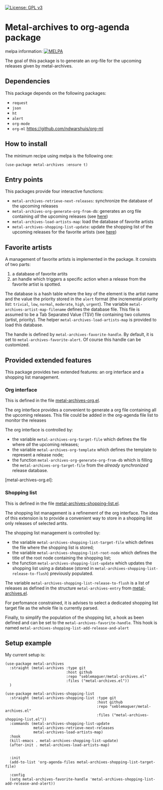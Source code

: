 [![License: GPL v3](https://img.shields.io/badge/License-GPL%20v3-blue.svg)](https://www.gnu.org/licenses/gpl-3.0)

# Metal-archives to org-agenda package

melpa information: [![MELPA](https://melpa.org/packages/metal-archives-badge.svg)](https://melpa.org/#/metal-archives)

The goal of this package is to generate an org-file for the upcoming releases given by metal-archives.

## Dependencies

This package depends on the following packages:
  - `request`
  - `json`
  - `ht`
  - `alert`
  - `org-mode`
  - `org-ml` https://github.com/ndwarshuis/org-ml

## How to install

The minimum recipe using melpa is the following one:

```elisp
(use-package metal-archives :ensure t)
```

## Entry points

This packages provide four interactive functions:
  - `metal-archives-retrieve-next-releases`: synchronize the database of the upcoming releases
  - `metal-archives-org-generate-org-from-db`: generates an org file containing *all* the upcoming releases (see [here](#Org-interface))
  - `metal-archives-load-artists-map`: load the database of favorite artists
  - `metal-archives-shopping-list-update`: update the shopping list of the upcoming releases for the favorite artists (see [here](#Shopping-list))

## Favorite artists

A management of favorite artists is implemented in the package.
It consists of two parts:
  1. a database of favorite artits
  2. an handle which triggers a specific action when a release from the favorite artist is spotted.

The database is a hash table where the key of the element is the artist name and the value the priority stored in the `alert` format (the incremental priority list: `trivial`, `low`, `normal`, `moderate`, `high`, `urgent`).
The variable `metal-archives-artist-map-filename` defines the database file.
This file is assumed to be a Tab Separated Value (TSV) file containing two columns (artist, priority).
The helper  `metal-archives-load-artists-map` is provided to load this database.

The handle is defined by `metal-archives-favorite-handle`.
By default, it is set to `metal-archives-favorite-alert`.
Of course this handle can be customized.


## Provided extended features

This package provides two extended features: an org interface and a shopping list management.

### Org interface

This is defined in the file [metal-archives-org.el](metal-archives-org.el).

The org interface provides a convenient to generate a org file containing all the upcoming releases.
This file could be added in the org-agenda file list to monitor the releases

The org interface is controlled by:
  - the variable `metal-archives-org-target-file` which defines the file where *all* the upcoming releases;
  - the variable `metal-archives-org-template` which defines the template to represent a release node;
  - the function `metal-archives-org-generate-org-from-db` which is filling the `metal-archives-org-target-file` from the *already synchronized* release database.

[metal-archives-org.el]:

### Shopping list


This is defined in the file [metal-archives-shopping-list.el](metal-archives-shopping-list.el).

The shopping list management is a refinement of the org interface.
The idea of this extension is to provide a convenient way to store in a shopping list only releases of selected artits.

The shopping list management is controlled by:
  - the variable `metal-archives-shopping-list-target-file` which defines the file where the shopping list is stored;
  - the variable `metal-archives-shopping-list-root-node` which defines the title of the root node containing the shopping list;
  - the function `metal-archives-shopping-list-update` which updates the shopping list using a database (stored in `metal-archives-shopping-list-release-to-flush`) previously populated.

The variable `metal-archives-shopping-list-release-to-flush` is a list of releases as defined in the structure `metal-archives-entry` from [metal-archives.el](metal-archives.el).

For perfomance constrained, it is advises to select a dedicated shopping list target file as the whole file is currently parsed.

Finally, to simplify the population of the shopping list, a hook as been defined and can be set to the `metal-archives-favorite-handle`.
This hook is named `metal-archives-shopping-list-add-release-and-alert`


## Setup example

My current setup is:

```elisp
(use-package metal-archives
  :straight (metal-archives :type git
                            :host github
                            :repo "seblemaguer/metal-archives.el"
                            :files ("metal-archives.el"))
  )

(use-package metal-archives-shopping-list
  :straight (metal-archives-shopping-list :type git
                                          :host github
                                          :repo "seblemaguer/metal-archives.el"
                                          :files ("metal-archives-shopping-list.el"))
  :commands (metal-archives-shopping-list-update
             metal-archives-retrieve-next-releases
             metal-archives-load-artists-map)
  :hook
  (kill-emacs . metal-archives-shopping-list-update)
  (after-init . metal-archives-load-artists-map)


  :init
  (add-to-list 'org-agenda-files metal-archives-shopping-list-target-file)

  :config
  (setq metal-archives-favorite-handle 'metal-archives-shopping-list-add-release-and-alert))
```
